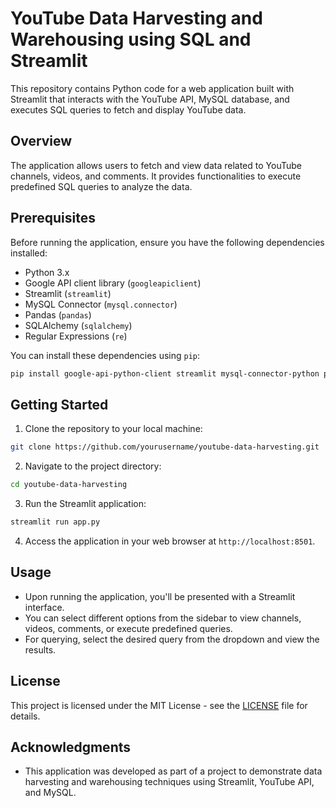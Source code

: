 # YouTube Data Harvesting and Warehousing using SQL and Streamlit

This repository contains Python code for a web application built with Streamlit that interacts with the YouTube API, MySQL database, and executes SQL queries to fetch and display YouTube data.

## Overview

The application allows users to fetch and view data related to YouTube channels, videos, and comments. It provides functionalities to execute predefined SQL queries to analyze the data.

## Prerequisites

Before running the application, ensure you have the following dependencies installed:

- Python 3.x
- Google API client library (`googleapiclient`)
- Streamlit (`streamlit`)
- MySQL Connector (`mysql.connector`)
- Pandas (`pandas`)
- SQLAlchemy (`sqlalchemy`)
- Regular Expressions (`re`)

You can install these dependencies using `pip`:

```bash
pip install google-api-python-client streamlit mysql-connector-python pandas sqlalchemy
```

## Getting Started

1. Clone the repository to your local machine:

```bash
git clone https://github.com/yourusername/youtube-data-harvesting.git
```

2. Navigate to the project directory:

```bash
cd youtube-data-harvesting
```

3. Run the Streamlit application:

```bash
streamlit run app.py
```

4. Access the application in your web browser at `http://localhost:8501`.

## Usage

- Upon running the application, you'll be presented with a Streamlit interface.
- You can select different options from the sidebar to view channels, videos, comments, or execute predefined queries.
- For querying, select the desired query from the dropdown and view the results.

## License

This project is licensed under the MIT License - see the [LICENSE](LICENSE) file for details.

## Acknowledgments

- This application was developed as part of a project to demonstrate data harvesting and warehousing techniques using Streamlit, YouTube API, and MySQL.
